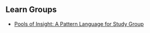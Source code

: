 ## Learn Groups

* [Pools of Insight: A Pattern Language for Study Group](http://www.industriallogic.com/wp-content/uploads/2012/03/khdraft1.pdf)
